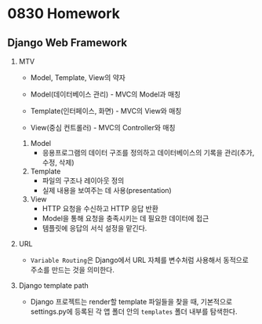 # 0830 Homework

## Django Web Framework

1. MTV
    - Model, Template, View의 약자

    - Model(데이터베이스 관리) - MVC의 Model과 매칭
    - Template(인터페이스, 화면) - MVC의 View와 매칭
    - View(중심 컨트롤러) - MVC의 Controller와 매칭

    1. Model
        - 응용프로그램의 데이터 구조를 정의하고 데이터베이스의 기록을 관리(추가, 수정, 삭제)
    2. Template
        - 파일의 구조나 레이아웃 정의
        - 실제 내용을 보여주는 데 사용(presentation)
    3. View
        - HTTP 요청을 수신하고 HTTP 응답 반환
        - Model을 통해 요청을 충족시키는 데 필요한 데이터에 접근
        - 템플릿에 응답의 서식 설정을 맡긴다.

2. URL
    - `Variable Routing`은 Django에서 URL 자체를 변수처럼 사용해서 동적으로 주소를 만드는 것을 의미한다.

3. Django template path
    - Django 프로젝트는 render할 template 파일들을 찾을 때, 기본적으로 settings.py에 등록된 각 앱 폴더 안의 `templates` 폴더 내부를 탐색한다.